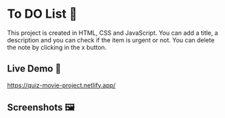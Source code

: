 
# To DO List 📝 

This project is created in HTML, CSS and JavaScript. You can add a title, a description and you can check if the item is urgent or not. You can delete the note by clicking in the x button.
## Live Demo 📱

https://quiz-movie-project.netlify.app/
## Screenshots 🖼️

